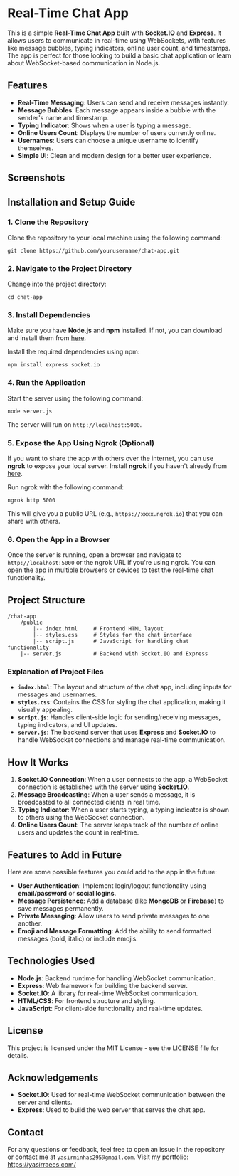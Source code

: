 
# Real-Time Chat App

This is a simple **Real-Time Chat App** built with **Socket.IO** and **Express**. It allows users to communicate in real-time using WebSockets, with features like message bubbles, typing indicators, online user count, and timestamps. The app is perfect for those looking to build a basic chat application or learn about WebSocket-based communication in Node.js.

## Features

- **Real-Time Messaging**: Users can send and receive messages instantly.
- **Message Bubbles**: Each message appears inside a bubble with the sender's name and timestamp.
- **Typing Indicator**: Shows when a user is typing a message.
- **Online Users Count**: Displays the number of users currently online.
- **Usernames**: Users can choose a unique username to identify themselves.
- **Simple UI**: Clean and modern design for a better user experience.

## Screenshots


## Installation and Setup Guide

### 1. Clone the Repository

Clone the repository to your local machine using the following command:

```
git clone https://github.com/yourusername/chat-app.git
```

### 2. Navigate to the Project Directory

Change into the project directory:

```
cd chat-app
```

### 3. Install Dependencies

Make sure you have **Node.js** and **npm** installed. If not, you can download and install them from [here](https://nodejs.org/).

Install the required dependencies using npm:

```
npm install express socket.io
```

### 4. Run the Application

Start the server using the following command:

```
node server.js
```

The server will run on `http://localhost:5000`.

### 5. Expose the App Using Ngrok (Optional)

If you want to share the app with others over the internet, you can use **ngrok** to expose your local server. Install **ngrok** if you haven't already from [here](https://ngrok.com/).

Run ngrok with the following command:

```
ngrok http 5000
```

This will give you a public URL (e.g., `https://xxxx.ngrok.io`) that you can share with others.

### 6. Open the App in a Browser

Once the server is running, open a browser and navigate to `http://localhost:5000` or the ngrok URL if you're using ngrok. You can open the app in multiple browsers or devices to test the real-time chat functionality.

## Project Structure

```
/chat-app
    /public
        |-- index.html     # Frontend HTML layout
        |-- styles.css     # Styles for the chat interface
        |-- script.js      # JavaScript for handling chat functionality
    |-- server.js          # Backend with Socket.IO and Express
```

### Explanation of Project Files

- **`index.html`**: The layout and structure of the chat app, including inputs for messages and usernames.
- **`styles.css`**: Contains the CSS for styling the chat application, making it visually appealing.
- **`script.js`**: Handles client-side logic for sending/receiving messages, typing indicators, and UI updates.
- **`server.js`**: The backend server that uses **Express** and **Socket.IO** to handle WebSocket connections and manage real-time communication.

## How It Works

1. **Socket.IO Connection**: When a user connects to the app, a WebSocket connection is established with the server using **Socket.IO**.
2. **Message Broadcasting**: When a user sends a message, it is broadcasted to all connected clients in real time.
3. **Typing Indicator**: When a user starts typing, a typing indicator is shown to others using the WebSocket connection.
4. **Online Users Count**: The server keeps track of the number of online users and updates the count in real-time.

## Features to Add in Future

Here are some possible features you could add to the app in the future:

- **User Authentication**: Implement login/logout functionality using **email/password** or **social logins**.
- **Message Persistence**: Add a database (like **MongoDB** or **Firebase**) to save messages permanently.
- **Private Messaging**: Allow users to send private messages to one another.
- **Emoji and Message Formatting**: Add the ability to send formatted messages (bold, italic) or include emojis.

## Technologies Used

- **Node.js**: Backend runtime for handling WebSocket communication.
- **Express**: Web framework for building the backend server.
- **Socket.IO**: A library for real-time WebSocket communication.
- **HTML/CSS**: For frontend structure and styling.
- **JavaScript**: For client-side functionality and real-time updates.

## License

This project is licensed under the MIT License - see the LICENSE file for details.

## Acknowledgements

- **Socket.IO**: Used for real-time WebSocket communication between the server and clients.
- **Express**: Used to build the web server that serves the chat app.

## Contact

For any questions or feedback, feel free to open an issue in the repository or contact me at `yasirminhas295@gmail.com`.
Visit my portfolio: https://yasirraees.com/
